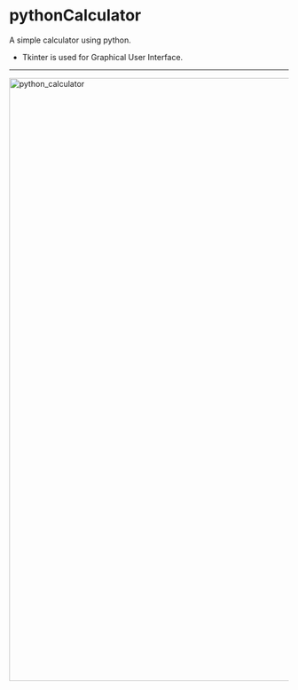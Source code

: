 # pythonCalculator
A simple calculator using python.
- Tkinter is used for Graphical User Interface.
---
<img width="1088" alt="python_calculator" src="https://user-images.githubusercontent.com/29123802/219854126-ff93d4d2-d489-47c3-ab3b-9d3cbab4f593.png">
